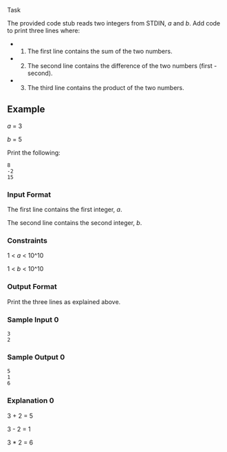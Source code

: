 Task

The provided code stub reads two integers from STDIN, *a* and *b*. Add code to print three lines where:

- 1. The first line contains the sum of the two numbers.
- 2. The second line contains the difference of the two numbers (first - second).
- 3. The third line contains the product of the two numbers.

## Example

*a* = 3

*b* = 5

Print the following:

```
8
-2
15
```

### Input Format

The first line contains the first integer, *a*.

The second line contains the second integer, *b*.

### Constraints

1 < *a* < 10^10

1 < *b* < 10^10

### Output Format

Print the three lines as explained above.

### Sample Input 0

```
3
2
```

### Sample Output 0

```
5
1
6
```

### Explanation 0

3 + 2 = 5

3 - 2 = 1

3 * 2 = 6
